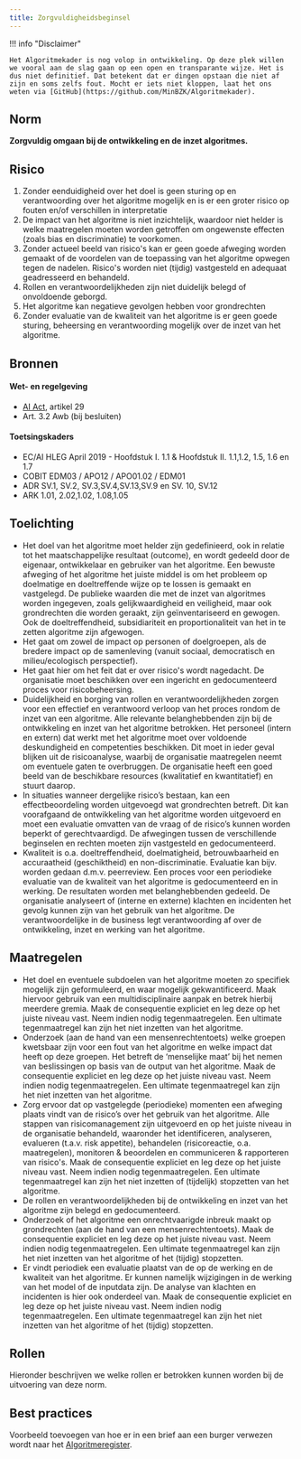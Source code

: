 ```yaml
---
title: Zorgvuldigheidsbeginsel
---
```


!!! info "Disclaimer"

    Het Algoritmekader is nog volop in ontwikkeling. Op deze plek willen we vooral aan de slag gaan op een open en transparante wijze. Het is dus niet definitief. Dat betekent dat er dingen opstaan die niet af zijn en soms zelfs fout. Mocht er iets niet kloppen, laat het ons weten via [GitHub](https://github.com/MinBZK/Algoritmekader).


## Norm
**Zorgvuldig omgaan bij de ontwikkeling en de inzet algoritmes.**

## Risico
1. Zonder eenduidigheid over het doel is geen sturing op en verantwoording over het algoritme mogelijk en is er een groter risico op fouten en/of verschillen in interpretatie
2. De impact van het algoritme  is niet inzichtelijk, waardoor niet helder is welke maatregelen moeten worden getroffen om ongewenste effecten (zoals bias en discriminatie) te voorkomen.
3. Zonder actueel beeld van risico's kan er geen goede afweging worden gemaakt of de voordelen van de toepassing van het algoritme opwegen tegen de nadelen. Risico's worden niet (tijdig) vastgesteld en adequaat geadresseerd en behandeld. 
4. Rollen en verantwoordelijkheden zijn niet duidelijk belegd of onvoldoende geborgd. 
5. Het algoritme kan negatieve gevolgen hebben voor grondrechten
6. Zonder evaluatie van de kwaliteit van het algoritme is er geen goede sturing, beheersing en verantwoording mogelijk over de  inzet van het algoritme. 

## Bronnen

#### Wet- en regelgeving
- [AI Act](https://artificialintelligenceact.eu/wp-content/uploads/2023/08/AI-Mandates-20-June-2023.pdf), artikel 29
- Art. 3.2 Awb (bij besluiten)


#### Toetsingskaders
- EC/AI HLEG April 2019 - Hoofdstuk I. 1.1 & Hoofdstuk II. 1.1,1.2, 1.5, 1.6 en 1.7 
- COBIT EDM03 / APO12 /  APO01.02 / EDM01
- ADR SV.1, SV.2, SV.3,SV.4,SV.13,SV.9 en SV. 10, SV.12
- ARK 1.01, 2.02,1.02, 1.08,1.05

## Toelichting
- Het doel van het algoritme moet helder zijn gedefinieerd, ook in relatie tot het maatschappelijke resultaat (outcome), en wordt gedeeld door de eigenaar, ontwikkelaar en gebruiker van het algoritme. Een bewuste afweging of het algoritme het juiste middel is om het probleem op doelmatige en doeltreffende wijze op te lossen is gemaakt en vastgelegd. De publieke waarden die met de inzet van algoritmes worden ingegeven, zoals gelijkwaardigheid en veiligheid, maar ook grondrechten die worden geraakt, zijn geïnventariseerd en gewogen. Ook de doeltreffendheid, subsidiariteit en proportionaliteit van het in te zetten algoritme zijn afgewogen.
- Het gaat om zowel de impact op personen of doelgroepen, als de bredere impact op de samenleving (vanuit sociaal, democratisch en milieu/ecologisch perspectief).
- Het gaat hier om het feit dat er over risico's wordt nagedacht. De organisatie moet beschikken over een ingericht en gedocumenteerd proces voor risicobeheersing.
- Duidelijkheid en borging van rollen en verantwoordelijkheden zorgen voor een effectief en verantwoord verloop van het proces rondom de inzet van een algoritme. Alle relevante belanghebbenden zijn bij de ontwikkeling en inzet van het algoritme betrokken. Het personeel (intern en extern) dat werkt met het algoritme moet over voldoende deskundigheid en competenties beschikken. Dit moet in ieder geval blijken uit de risicoanalyse, waarbij de organisatie maatregelen neemt om eventuele gaten te overbruggen. De organisatie heeft een goed beeld van de beschikbare resources (kwalitatief en kwantitatief) en stuurt daarop.
- In situaties wanneer dergelijke risico’s bestaan, kan een effectbeoordeling worden uitgevoegd wat grondrechten betreft. Dit kan voorafgaand de ontwikkeling van het algoritme worden uitgevoerd en moet een evaluatie omvatten van de vraag of de risico’s kunnen worden beperkt of gerechtvaardigd. De afwegingen tussen de verschillende beginselen en rechten moeten zijn vastgesteld en gedocumenteerd.
- Kwaliteit is o.a. doeltreffendheid, doelmatigheid, betrouwbaarheid en accuraatheid (geschiktheid) en non-discriminatie. Evaluatie kan bijv. worden gedaan d.m.v. peerreview. Een proces voor een periodieke evaluatie van de kwaliteit van het algoritme is gedocumenteerd en in werking. De resultaten worden met belanghebbenden gedeeld. De organisatie analyseert of (interne en externe) klachten en incidenten het gevolg kunnen zijn van het gebruik van het algoritme. De verantwoordelijke in de business legt verantwoording af over de ontwikkeling, inzet en werking van het algoritme.

## Maatregelen
- Het doel en eventuele subdoelen van het algoritme moeten zo specifiek mogelijk zijn geformuleerd, en waar mogelijk gekwantificeerd.  Maak hiervoor gebruik van een multidisciplinaire aanpak en betrek hierbij meerdere gremia. Maak de consequentie expliciet en leg deze op het juiste niveau vast. Neem indien nodig tegenmaatregelen. Een ultimate tegenmaatregel kan zijn het niet inzetten van het algoritme.
- Onderzoek (aan de hand van een mensenrechtentoets) welke groepen kwetsbaar zijn voor een fout van het algoritme en welke impact dat heeft op deze groepen. Het betreft de ‘menselijke maat’ bij het nemen van beslissingen op basis van de output van het algoritme. Maak de consequentie expliciet en leg deze op het juiste niveau vast. Neem indien nodig tegenmaatregelen. Een ultimate tegenmaatregel kan zijn het niet inzetten van het algoritme.
- Zorg ervoor dat op vastgelegde (periodieke) momenten een afweging plaats vindt van de risico’s over het gebruik van het algoritme. Alle stappen van risicomanagement zijn uitgevoerd en op het juiste niveau in de organisatie behandeld, waaronder het identificeren, analyseren, evalueren (t.a.v. risk appetite), behandelen (risicoreactie, o.a. maatregelen), monitoren & beoordelen en communiceren & rapporteren van risico's. Maak de consequentie expliciet en leg deze op het juiste niveau vast. Neem indien nodig tegenmaatregelen. Een ultimate tegenmaatregel kan zijn het niet inzetten of (tijdelijk) stopzetten van het algoritme.
- De rollen en verantwoordelijkheden bij de ontwikkeling en inzet van het algoritme zijn belegd en gedocumenteerd.
- Onderzoek of het algoritme een onrechtvaarigde inbreuk maakt op grondrechten (aan de hand van een mensenrechtentoets). Maak de consequentie expliciet en leg deze op het juiste niveau vast. Neem indien nodig tegenmaatregelen. Een ultimate tegenmaatregel kan zijn het niet inzetten van het algoritme of het (tijdig) stopzetten.
- Er vindt periodiek een evaluatie plaatst van de op de werking en de kwaliteit van het algoritme. Er kunnen namelijk wijzigingen in de werking van het model of de inputdata zijn. De analyse van klachten en incidenten is hier ook onderdeel van. Maak de consequentie expliciet en leg deze op het juiste niveau vast. Neem indien nodig tegenmaatregelen. Een ultimate tegenmaatregel kan zijn het niet inzetten van het algoritme of het (tijdig) stopzetten.

## Rollen
Hieronder beschrijven we welke rollen er betrokken kunnen worden bij de uitvoering van deze norm. 



## Best practices
Voorbeeld toevoegen van hoe er in een brief aan een burger verwezen wordt naar het [Algoritmeregister](https://algoritmes.overheid.nl/nl). 



